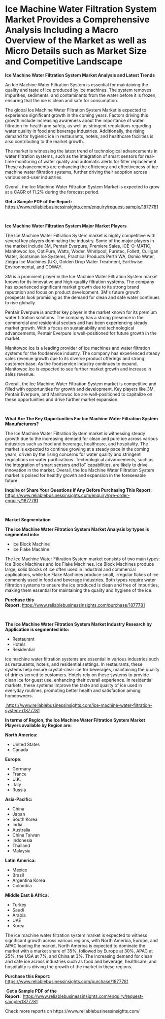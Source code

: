 <p><h1>Ice Machine Water Filtration System Market Provides a Comprehensive Analysis Including a Macro Overview of the Market as well as Micro Details such as Market Size and Competitive Landscape</h1></p><p><strong>Ice Machine Water Filtration System Market Analysis and Latest Trends</strong></p>
<p><p>An Ice Machine Water Filtration System is essential for maintaining the quality and taste of ice produced by ice machines. The system removes impurities, sediments, and contaminants from the water before it is frozen, ensuring that the ice is clean and safe for consumption.</p><p>The global Ice Machine Water Filtration System Market is expected to experience significant growth in the coming years. Factors driving this growth include increasing awareness about the importance of water filtration for health and safety, as well as stringent regulations regarding water quality in food and beverage industries. Additionally, the rising demand for hygienic ice in restaurants, hotels, and healthcare facilities is also contributing to the market growth.</p><p>The market is witnessing the latest trend of technological advancements in water filtration systems, such as the integration of smart sensors for real-time monitoring of water quality and automatic alerts for filter replacement. These advancements are enhancing the efficiency and effectiveness of ice machine water filtration systems, further driving their adoption across various end-user industries.</p><p>Overall, the Ice Machine Water Filtration System Market is expected to grow at a CAGR of 11.2% during the forecast period.</p></p>
<p><strong>Get a Sample PDF of the Report:&nbsp;</strong> <a href="https://www.reliablebusinessinsights.com/enquiry/request-sample/1877781">https://www.reliablebusinessinsights.com/enquiry/request-sample/1877781</a></p>
<p>&nbsp;</p>
<p><strong>Ice Machine Water Filtration System Major Market Players</strong></p>
<p><p>The Ice Machine Water Filtration System market is highly competitive with several key players dominating the industry. Some of the major players in the market include 3M, Pentair Everpure, Premiere Sales, ICE-O-MATIC, Manitowoc Ice, OptiPure, Watts, Woder, Whirlpool, Puretec, Follett, Culligan Water, Scotsman Ice Systems, Practical Products Perth WA, Osmio Water, Ziegra Ice Machines (UK), Golden Drop Water Treatment, Earthwise Environmental, and COWAY.</p><p>3M is a prominent player in the Ice Machine Water Filtration System market known for its innovative and high-quality filtration systems. The company has experienced significant market growth due to its strong brand reputation and focus on product development. 3M's future growth prospects look promising as the demand for clean and safe water continues to rise globally.</p><p>Pentair Everpure is another key player in the market known for its premium water filtration solutions. The company has a strong presence in the commercial and residential sectors and has been experiencing steady market growth. With a focus on sustainability and technological advancements, Pentair Everpure is well-positioned for future growth in the market.</p><p>Manitowoc Ice is a leading provider of ice machines and water filtration systems for the foodservice industry. The company has experienced steady sales revenue growth due to its diverse product offerings and strong customer base. As the foodservice industry continues to expand, Manitowoc Ice is expected to see further market growth and increase in sales revenue.</p><p>Overall, the Ice Machine Water Filtration System market is competitive and filled with opportunities for growth and development. Key players like 3M, Pentair Everpure, and Manitowoc Ice are well-positioned to capitalize on these opportunities and drive further market expansion.</p></p>
<p>&nbsp;</p>
<p><strong>What Are The Key Opportunities For Ice Machine Water Filtration System Manufacturers?</strong></p>
<p><p>The Ice Machine Water Filtration System market is witnessing steady growth due to the increasing demand for clean and pure ice across various industries such as food and beverage, healthcare, and hospitality. The market is expected to continue growing at a steady pace in the coming years, driven by the rising concerns for water quality and stringent regulations on water purifications. Technological advancements, such as the integration of smart sensors and IoT capabilities, are likely to drive innovation in the market. Overall, the Ice Machine Water Filtration System market is poised for healthy growth and expansion in the foreseeable future.</p></p>
<p><strong>Inquire or Share Your Questions If Any Before Purchasing This Report:</strong> <a href="https://www.reliablebusinessinsights.com/enquiry/pre-order-enquiry/1877781">https://www.reliablebusinessinsights.com/enquiry/pre-order-enquiry/1877781</a></p>
<p>&nbsp;</p>
<p><strong>Market Segmentation</strong></p>
<p><strong>The Ice Machine Water Filtration System Market Analysis by types is segmented into:</strong></p>
<p><ul><li>Ice Block Machine</li><li>Ice Flake Machine</li></ul></p>
<p><p>The Ice Machine Water Filtration System market consists of two main types: Ice Block Machines and Ice Flake Machines. Ice Block Machines produce large, solid blocks of ice often used in industrial and commercial applications, while Ice Flake Machines produce small, irregular flakes of ice commonly used in food and beverage industries. Both types require water filtration systems to ensure the ice produced is clean and free of impurities, making them essential for maintaining the quality and hygiene of the ice.</p></p>
<p><strong>Purchase this Report:&nbsp;</strong><a href="https://www.reliablebusinessinsights.com/purchase/1877781">https://www.reliablebusinessinsights.com/purchase/1877781</a></p>
<p>&nbsp;</p>
<p><strong>The Ice Machine Water Filtration System Market Industry Research by Application is segmented into:</strong></p>
<p><ul><li>Restaurant</li><li>Hotels</li><li>Residential</li></ul></p>
<p><p>Ice machine water filtration systems are essential in various industries such as restaurants, hotels, and residential settings. In restaurants, these systems help ensure crystal-clear ice for beverages, maintaining the quality of drinks served to customers. Hotels rely on these systems to provide clean ice for guest use, enhancing their overall experience. In residential markets, these systems improve the taste and quality of ice used in everyday routines, promoting better health and satisfaction among homeowners.</p></p>
<p><a href="https://www.reliablebusinessinsights.com/ice-machine-water-filtration-system-r1877781">&nbsp;https://www.reliablebusinessinsights.com/ice-machine-water-filtration-system-r1877781</a></p>
<p><strong>In terms of Region, the Ice Machine Water Filtration System Market Players available by Region are:</strong></p>
<p>
    <p> <strong> North America: </strong>
        <ul>
            <li>United States</li>
            <li>Canada</li>
        </ul>
        </p> 
    <p> <strong> Europe: </strong>
        <ul>
            <li>Germany</li>
            <li>France</li>
            <li>U.K.</li>
            <li>Italy</li>
            <li>Russia</li>
        </ul>
        </p> 
    <p> <strong> Asia-Pacific: </strong>
        <ul>
            <li>China</li>
            <li>Japan</li>
            <li>South Korea</li>
            <li>India</li>
            <li>Australia</li>
            <li>China Taiwan</li>
            <li>Indonesia</li>
            <li>Thailand</li>
            <li>Malaysia</li>
        </ul>
        </p> 
    <p> <strong> Latin America: </strong>
        <ul>
            <li>Mexico</li>
            <li>Brazil</li>
            <li>Argentina Korea</li>
            <li>Colombia</li>
        </ul>
        </p> 
    <p> <strong> Middle East & Africa: </strong>
        <ul>
            <li>Turkey</li>
            <li>Saudi</li>
            <li>Arabia</li>
            <li>UAE</li>
            <li>Korea</li>
        </ul>
    </p>
    </p>
<p><p>The ice machine water filtration system market is expected to witness significant growth across various regions, with North America, Europe, and APAC leading the market. North America is expected to dominate the market with a market share of 35%, followed by Europe at 30%, APAC at 25%, the USA at 7%, and China at 3%. The increasing demand for clean and safe ice across industries such as food and beverage, healthcare, and hospitality is driving the growth of the market in these regions.</p></p>
<p><strong>Purchase this Report: </strong><a href="https://www.reliablebusinessinsights.com/purchase/1877781">https://www.reliablebusinessinsights.com/purchase/1877781</a></p>
<p>&nbsp;<strong>Get a Sample PDF of the Report:&nbsp;&nbsp;</strong><a href="https://www.reliablebusinessinsights.com/enquiry/request-sample/1877781">https://www.reliablebusinessinsights.com/enquiry/request-sample/1877781</a></p>
<p><strong></strong></p>
<p>Check more reports on https://www.reliablebusinessinsights.com/</p>